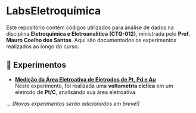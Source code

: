 # LabsEletroquímica

Este repositório contém códigos utilizados para análise de dados na disciplina **Eletroquímica e Eletroanalítica (CTQ-012)**, ministrada pelo **Prof. Mauro Coelho dos Santos**. Aqui são documentados os experimentos realizados ao longo do curso.  

## 📂 Experimentos  

- **[Medição da Área Eletroativa de Eletrodos de Pt, Pd e Au](https://github.com/PassosSouza/LabsEletroquimica/tree/main/Laboratorio%201)**  
  Neste experimento, foi realizada uma **voltametria cíclica** em um eletrodo de **Pt/C**, analisando sua área eletroativa.  

... *(Novos experimentos serão adicionados em breve!)*  
